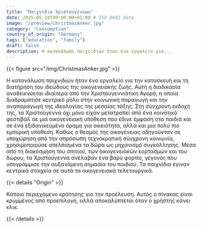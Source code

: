 ```yaml
---
title: "Παιχνίδια Χριστουγέννων"
date: 2025-05-18T00:00:00+01:00 # ISO 8601 date
image: "/preview/ChristmasAnker.jpg"
category: "Consumption"
country_of_origin: "Germany"
tags: ["education", "family"]
draft: false
description: Η κατανάλωση παιχνιδιών ήταν ένα εργαλείο για...
---
```




{{< figure src="/img/ChristmasAnker.jpg" >}}

Η κατανάλωση παιχνιδιών ήταν ένα εργαλείο για την κατασκευή και τη διατήρηση του ιδεώδους της οικογενειακής ζωής. Αυτή η διαδικασία αναδεικνύεται ιδιαίτερα από την Χριστουγεννιάτικη Αγορά, η οποία διαδραμάτισε κεντρικό ρόλο στην κοινωνική παραγωγή και την αναπαραγωγή της ιδεολογίας της μεσαίας τάξης. Στη σύγχρονη εκδοχή της, τα Χριστούγεννα όχι μόνο είχαν μετατραπεί από ένα κοινοτικό φεστιβάλ σε μια οικογενειακή υπόθεση που έδινε έμφαση στα παιδιά και σε ένα εξιδανικευμένο όραμα για οικειότητα, αλλά και μια πολύ πιο εμπορική υπόθεση. Καθώς ο θεσμός της οικογένειας οδηγούνταν σε υποχώρηση από την απρόσωπη τεχνοκρατική σύγχρονη κοινωνία, χρησιμοποιούσε απελπισμένα τα δώρα ως μηχανισμό συγκόλλησης. Μέσα από τη διακόσμηση του σπιτιού, των οικογενειακών εορτασμών και του δώρου, τα Χριστούγεννα ανέλαβαν ένα βαρύ φορτίο, γεγονός που υπογράμμισε την αυξανόμενη σημασία του παιδιού. Τα παιχνίδια έγιναν κεντρικά στοιχεία σε αυτά τα οικογενειακά τελετουργικά.

{{< details "Origin" >}}

Κάποιο περιεχόμενο κράτησης για την προέλευση. Αυτός ο πίνακας είναι κρυμμένος από προεπιλογή, αλλά αποκαλύπτεται όταν ο χρήστης κάνει κλικ.

{{< /details >}}

